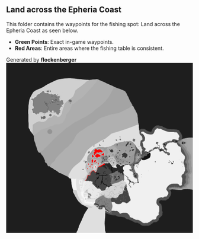## Land across the Epheria Coast
This folder contains the waypoints for the fishing spot: Land across the Epheria Coast as seen below.

- **Green Points**: Exact in-game waypoints.
- **Red Areas**: Entire areas where the fishing table is consistent.

Generated by **flockenberger**
![by_flockenberger](./Preview.png)